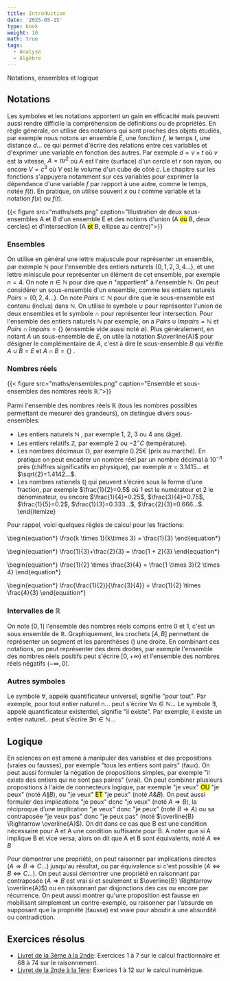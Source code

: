 ```yaml
---
title: Introduction
date: '2025-05-15'
type: book
weight: 10
math: true
tags:
  - Analyse
  - Algèbre
---
```


Notations, ensembles et logique

<!--more-->

## Notations

Les symboles et les notations apportent un gain en efficacité mais peuvent aussi rendre difficile la compréhension de définitions ou de propriétés. En règle générale, on utilise des notations qui sont proches des objets étudiés, par exemple nous notons un ensemble $E$, une fonction $f$, le temps $t$, une distance $d$... ce qui permet d'écrire des relations entre ces variables et d'exprimer une variable en fonction des autres. Par exemple $d=v \times t$ où $v$ est la vitesse, $A = \pi r^2$ où $A$ est l'aire (surface) d'un cercle et $r$ son rayon, ou encore $V=c^3$ où $V$ est le volume d'un cube de côté $c$. Le chapitre sur les fonctions s'appuyera notamment sur ces variables pour exprimer la dépendance d'une variable $f$ par rapport à une autre, comme le temps, notée $f(t)$. En pratique, on utilise souvent $x$ ou $t$ comme variable et la notation $f(x)$ ou $f(t)$.
 
{{< figure src="maths/sets.png" caption="Illustration de deux sous-ensembles A et B d'un ensemble E et des notions d'union (A <mark>ou</mark> B, deux cercles) et d'intersection (A <mark>et</mark> B, ellipse au centre)">}}

### Ensembles

On utilise en général une lettre majuscule pour représenter un ensemble, par exemple $\mathbb{N}$ pour l'ensemble des entiers naturels $\{0,1,2,3,4...\}$, et une lettre miniscule pour représenter un élément de cet ensemble, par exemple $n=4$. On note $n\in \mathbb{N}$ pour dire que $n$ "appartient" à l'ensemble $\mathbb{N}$.
On peut considérer un sous-ensemble d'un ensemble, comme les entiers naturels  $Pairs=\{0,2,4...\}$. On note $Pairs \subset \mathbb{N}$ pour dire que le sous-ensemble est contenu (inclus) dans $\mathbb{N}$.
On utilise le symbole $\cup$ pour représenter l'union de deux ensembles et le symbole $\cap$ pour représenter leur intersection. 
Pour l'ensemble des entiers naturels $\mathbb{N}$ par exemple, on a $Pairs \cup Impairs = \mathbb{N}$ et  $Pairs \cap Impairs = \{\}$ (ensemble vide aussi noté $\emptyset$). Plus généralement, en notant $A$ un sous-ensemble de $E$, on utile la notation $\overline{A}$ pour désigner le complémentaire de $A$, c'est à dire le sous-ensemble $B$ qui vérifie $A\cup B=E$ et $A\cap B=\{\}$ .

### Nombres réels

{{< figure src="maths/ensembles.png" caption="Ensemble et sous-ensembles des nombres réels $\mathbb{R}$.">}}

Parmi l'ensemble des nombres réels $\mathbb{R}$ (tous les nombres possibles permettant de mesurer des grandeurs), on distingue divers sous-ensembles:
* Les entiers naturels $\mathbb{N}$ , par exemple $1$, $2$, $3$ ou $4$ ans (âge).
* Les entiers relatifs $\mathbb{Z}$, par exemple $2$ ou $-2^{\circ}C$ (température).
* Les nombres décimaux $\mathbb{D}$, par exemple $0.25$€ (prix au marché). En pratique on peut encadrer un nombre réel par un nombre décimal à $10^{-n}$ près (chiffres significatifs en physique), par exemple $\pi=3.1415...$ et $\sqrt{2}=1.4142...$.
* Les nombres rationels $\mathbb{Q}$ qui peuvent s'écrire sous la forme d'une fraction, par exemple $\frac{1}{2}=0.5$ où $1$ est le numérateur et $2$ le dénominateur, ou encore $\frac{1}{4}=0.25$, $\frac{3}{4}=0.75$, $\frac{1}{5}=0.2$, $\frac{1}{3}=0.333...$, $\frac{2}{3}=0.666...$.
\end{itemize} 

Pour rappel, voici quelques règles de calcul pour les fractions:

\begin{equation*}
    \frac{k \times 1}{k\times 3} = \frac{1}{3}
\end{equation*}

\begin{equation*}
    \frac{1}{3}+\frac{2}{3} = \frac{1 + 2}{3}
\end{equation*}

\begin{equation*}
    \frac{1}{2} \times \frac{3}{4} = \frac{1 \times 3}{2 \times 4}
\end{equation*}

\begin{equation*}
    \frac{\frac{1}{2}}{\frac{3}{4}} = \frac{1}{2} \times \frac{4}{3}
\end{equation*}

### Intervalles de $\mathbb{R}$

On note $[0,1]$ l'ensemble des nombres réels compris entre 0 et 1, c'est un sous ensemble de $\mathbb{R}$.
Graphiquement, les crochets $[A,B]$ permettent de représenter un segment et les parenthèses $()$ une droite. En combinant ces notations, on peut représenter des demi droites, par exemple l'ensemble des nombres réels positifs peut s'écrire $[0,+\infty)$ et l'ensemble des nombres réels négatifs $(-\infty,0]$.

### Autres symboles
Le symbole $\forall$, appelé quantificateur universel, signifie "pour tout". Par exemple, pour tout entier naturel n... peut s'écrire $\forall n \in \mathbb{N}$... Le symbole $\exists$, appelé quantificateur existentiel, signifie "il existe". Par exemple, il existe un entier naturel... peut s'écrire $\exists n \in \mathbb{N}$... 

## Logique

En sciences on est amené à manipuler des variables et des propositions (vraies ou fausses), par exemple "tous les entiers sont pairs" (faux).
On peut aussi formuler la négation de propositions simples, par exemple "il existe des entiers qui ne sont pas paires" (vrai).
On peut combiner plusieurs propositions à l'aide de connecteurs logique, par exemple "je veux" <mark>OU</mark> "je peux" (noté $A \| B$), ou "je veux" <mark>ET</mark> "je peux" (noté $A \& B$). On peut aussi formuler des implications "je peux" donc "je veux" (noté $A \Rightarrow B$), la réciproque d’une implication "je veux" donc "je peux" (noté $B \Rightarrow A$) ou sa contraposée "je veux pas" donc "je peux pas" (noté $\overline{B} \Rightarrow \overline{A}$). On dit dans ce cas que B est une condition nécessaire pour A et A une condition suffisante pour B.
A noter que si A implique B et vice versa, alors on dit que A et B sont équivalents, noté $A \Leftrightarrow  B$ 

Pour démontrer une propriété, on peut raisonner par implications directes ($A \Rightarrow B \Rightarrow C$...) jusqu'au résultat, ou par équivalence si c'est possible ($A \Leftrightarrow B \Leftrightarrow C$...). On peut aussi démontrer une propriété en raisonnant par contraposée ($A \Rightarrow B$ est vrai si et seulement si $\overline{B} \Rightarrow \overline{A}$) ou en raisonnant par disjonctions des cas ou encore par récurrence.
On peut aussi montrer qu'une proposition est fausse en mobilisant simplement un contre-exemple, ou raisonner par l'absurde en supposant que la propriété (fausse) est vraie pour aboutir à une absurdité ou contradiction.

## Exercices résolus
- [Livret de la 3ème à la 2nde](https://www.louislegrand.fr/wp-content/uploads/2021/07/Livret-3eme-2nde.pdf): Exercices 1 à 7 sur le calcul fractionnaire et 68 à 74 sur le raisonnement.
- [Livret de la 2nde à la 1ère](https://lycee-henri4.com/wp-content/uploads/2023/06/Livret-2nde-1ere.pdf): Exerices 1 à 12 sur le calcul numérique.